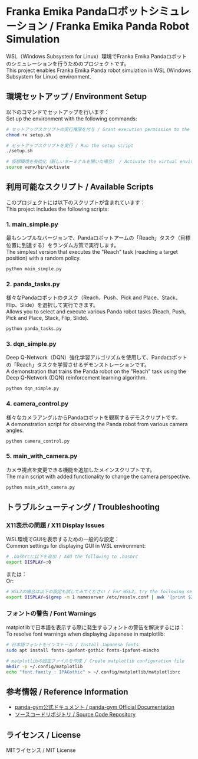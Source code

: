# Franka Emika Pandaロボットシミュレーション / Franka Emika Panda Robot Simulation

WSL（Windows Subsystem for Linux）環境でFranka Emika Pandaロボットのシミュレーションを行うためのプロジェクトです。  
This project enables Franka Emika Panda robot simulation in WSL (Windows Subsystem for Linux) environment.

## 環境セットアップ / Environment Setup

以下のコマンドでセットアップを行います：  
Set up the environment with the following commands:

```bash
# セットアップスクリプトの実行権限を付与 / Grant execution permission to the setup script
chmod +x setup.sh

# セットアップスクリプトを実行 / Run the setup script
./setup.sh

# 仮想環境を有効化（新しいターミナルを開いた場合） / Activate the virtual environment (if opening a new terminal)
source venv/bin/activate
```

## 利用可能なスクリプト / Available Scripts

このプロジェクトには以下のスクリプトが含まれています：  
This project includes the following scripts:

### 1. main_simple.py

最もシンプルなバージョンで、Pandaロボットアームの「Reach」タスク（目標位置に到達する）をランダム方策で実行します。  
The simplest version that executes the "Reach" task (reaching a target position) with a random policy.

```bash
python main_simple.py
```

### 2. panda_tasks.py

様々なPandaロボットのタスク（Reach、Push、Pick and Place、Stack、Flip、Slide）を選択して実行できます。  
Allows you to select and execute various Panda robot tasks (Reach, Push, Pick and Place, Stack, Flip, Slide).

```bash
python panda_tasks.py
```

### 3. dqn_simple.py

Deep Q-Network（DQN）強化学習アルゴリズムを使用して、Pandaロボットの「Reach」タスクを学習させるデモンストレーションです。  
A demonstration that trains the Panda robot on the "Reach" task using the Deep Q-Network (DQN) reinforcement learning algorithm.

```bash
python dqn_simple.py
```

### 4. camera_control.py

様々なカメラアングルからPandaロボットを観察するデモスクリプトです。  
A demonstration script for observing the Panda robot from various camera angles.

```bash
python camera_control.py
```

### 5. main_with_camera.py

カメラ視点を変更できる機能を追加したメインスクリプトです。  
The main script with added functionality to change the camera perspective.

```bash
python main_with_camera.py
```

## トラブルシューティング / Troubleshooting

### X11表示の問題 / X11 Display Issues

WSL環境でGUIを表示するための一般的な設定：  
Common settings for displaying GUI in WSL environment:

```bash
# .bashrcに以下を追加 / Add the following to .bashrc
export DISPLAY=:0
```

または：  
Or:

```bash
# WSL2の場合は以下の設定も試してみてください / For WSL2, try the following settings
export DISPLAY=$(grep -m 1 nameserver /etc/resolv.conf | awk '{print $2}'):0.0
```

### フォントの警告 / Font Warnings

matplotlibで日本語を表示する際に発生するフォントの警告を解決するには：  
To resolve font warnings when displaying Japanese in matplotlib:

```bash
# 日本語フォントをインストール / Install Japanese fonts
sudo apt install fonts-ipafont-gothic fonts-ipafont-mincho

# matplotlibの設定ファイルを作成 / Create matplotlib configuration file
mkdir -p ~/.config/matplotlib
echo "font.family : IPAGothic" > ~/.config/matplotlib/matplotlibrc
```

## 参考情報 / Reference Information

- [panda-gym公式ドキュメント / panda-gym Official Documentation](https://panda-gym.readthedocs.io/)
- [ソースコードリポジトリ / Source Code Repository](https://github.com/qgallouedec/panda-gym)

## ライセンス / License

MITライセンス / MIT License